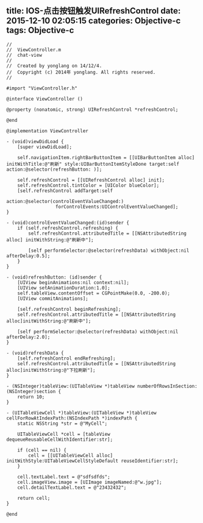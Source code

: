 title: IOS-点击按钮触发UIRefreshControl
date: 2015-12-10 02:05:15
categories: Objective-c
tags: Objective-c
---

	//
	//  ViewController.m
	//  chat-view
	//
	//  Created by yonglang on 14/12/4.
	//  Copyright (c) 2014年 yonglang. All rights reserved.
	//

	#import "ViewController.h"

	@interface ViewController ()

	@property (nonatomic, strong) UIRefreshControl *refreshControl;

	@end

	@implementation ViewController

	- (void)viewDidLoad {
	    [super viewDidLoad];
	    
	    self.navigationItem.rightBarButtonItem = [[UIBarButtonItem alloc] initWithTitle:@"刷新" style:UIBarButtonItemStyleDone target:self action:@selector(refreshButton: )];
	    
	    self.refreshControl = [[UIRefreshControl alloc] init];
	    self.refreshControl.tintColor = [UIColor blueColor];
	    [self.refreshControl addTarget:self
	                            action:@selector(controlEventValueChanged:)
	                  forControlEvents:UIControlEventValueChanged];
	}

	- (void)controlEventValueChanged:(id)sender {
	    if (self.refreshControl.refreshing) {
	        self.refreshControl.attributedTitle = [[NSAttributedString alloc] initWithString:@"刷新中"];
	        
	        [self performSelector:@selector(refreshData) withObject:nil afterDelay:0.5];
	    }
	}

	- (void)refreshButton: (id)sender {
	    [UIView beginAnimations:nil context:nil];
	    [UIView setAnimationDuration:1.0];
	    self.tableView.contentOffset = CGPointMake(0.0, -200.0);
	    [UIView commitAnimations];
	    
	    [self.refreshControl beginRefreshing];
	    self.refreshControl.attributedTitle = [[NSAttributedString alloc]initWithString:@"刷新中"];
	    
	    [self performSelector:@selector(refreshData) withObject:nil afterDelay:2.0];
	}

	- (void)refreshData {
	    [self.refreshControl endRefreshing];
	    self.refreshControl.attributedTitle = [[NSAttributedString alloc]initWithString:@"下拉刷新"];
	}

	- (NSInteger)tableView:(UITableView *)tableView numberOfRowsInSection:(NSInteger)section {
	    return 10;
	}

	- (UITableViewCell *)tableView:(UITableView *)tableView cellForRowAtIndexPath:(NSIndexPath *)indexPath {
	    static NSString *str = @"MyCell";
	    
	    UITableViewCell *cell = [tableView dequeueReusableCellWithIdentifier:str];
	    
	    if (cell == nil) {
	        cell = [[UITableViewCell alloc] initWithStyle:UITableViewCellStyleDefault reuseIdentifier:str];
	    }
	    
	    cell.textLabel.text = @"sdfsdfds";
	    cell.imageView.image = [UIImage imageNamed:@"w.jpg"];
	    cell.detailTextLabel.text = @"23432432";
	    
	    return cell;
	}

	@end


